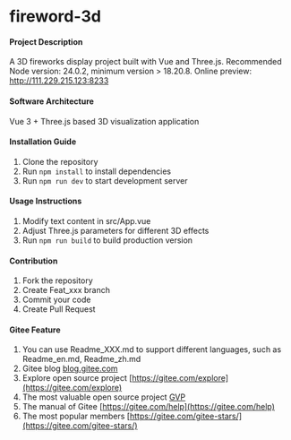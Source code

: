 # fireword-3d
#### Project Description
A 3D fireworks display project built with Vue and Three.js.
Recommended Node version: 24.0.2, minimum version > 18.20.8.
Online preview: http://111.229.215.123:8233

#### Software Architecture
Vue 3 + Three.js based 3D visualization application

#### Installation Guide
1. Clone the repository
2. Run `npm install` to install dependencies
3. Run `npm run dev` to start development server

#### Usage Instructions
1. Modify text content in src/App.vue
2. Adjust Three.js parameters for different 3D effects
3. Run `npm run build` to build production version

#### Contribution

1.  Fork the repository
2.  Create Feat_xxx branch
3.  Commit your code
4.  Create Pull Request


#### Gitee Feature

1.  You can use Readme\_XXX.md to support different languages, such as Readme\_en.md, Readme\_zh.md
2.  Gitee blog [blog.gitee.com](https://blog.gitee.com)
3.  Explore open source project [https://gitee.com/explore](https://gitee.com/explore)
4.  The most valuable open source project [GVP](https://gitee.com/gvp)
5.  The manual of Gitee [https://gitee.com/help](https://gitee.com/help)
6.  The most popular members  [https://gitee.com/gitee-stars/](https://gitee.com/gitee-stars/)
